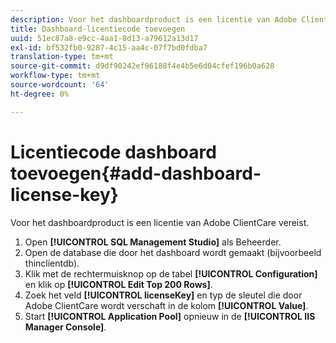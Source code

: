 ```yaml
---
description: Voor het dashboardproduct is een licentie van Adobe ClientCare vereist.
title: Dashboard-licentiecode toevoegen
uuid: 51ec87a8-e9cc-4aa1-8d13-a79612a13d17
exl-id: bf532fb0-9287-4c15-aa4c-07f7bd0fdba7
translation-type: tm+mt
source-git-commit: d9df90242ef96188f4e4b5e6d04cfef196b0a628
workflow-type: tm+mt
source-wordcount: '64'
ht-degree: 0%

---
```


# Licentiecode dashboard toevoegen{#add-dashboard-license-key}

Voor het dashboardproduct is een licentie van Adobe ClientCare vereist.

1. Open **[!UICONTROL SQL Management Studio]** als Beheerder.
1. Open de database die door het dashboard wordt gemaakt (bijvoorbeeld thinclientdb).
1. Klik met de rechtermuisknop op de tabel **[!UICONTROL Configuration]** en klik op **[!UICONTROL Edit Top 200 Rows]**.
1. Zoek het veld **[!UICONTROL licenseKey]** en typ de sleutel die door Adobe ClientCare wordt verschaft in de kolom **[!UICONTROL Value]**.
1. Start **[!UICONTROL Application Pool]** opnieuw in de **[!UICONTROL IIS Manager Console]**.
